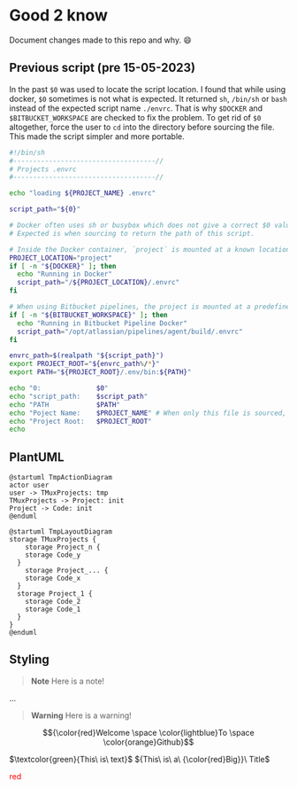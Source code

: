 # Good 2 know

Document changes made to this repo and why.
:smile:

## Previous script (pre 15-05-2023)

In the past `$0` was used to locate the script location.
I found that while using docker, `$0` sometimes is not what is expected.
It returned `sh`, `/bin/sh` or `bash` instead of the expected script name `./envrc`. That is why `$DOCKER` and `$BITBUCKET_WORKSPACE` are checked to fix the problem.
To get rid of `$0` altogether, force the user to `cd` into the directory before sourcing the file. This made the script simpler and more portable.

```bash
#!/bin/sh
#------------------------------------//
# Projects .envrc
#------------------------------------//

echo "loading ${PROJECT_NAME} .envrc"

script_path="${0}"

# Docker often uses sh or busybox which does not give a correct $0 value.
# Expected is when sourcing to return the path of this script.

# Inside the Docker container, `project` is mounted at a known location using Docker volumes.
PROJECT_LOCATION="project"
if [ -n "${DOCKER}" ]; then
  echo "Running in Docker"
  script_path="/${PROJECT_LOCATION}/.envrc"
fi

# When using Bitbucket pipelines, the project is mounted at a predefined location
if [ -n "${BITBUCKET_WORKSPACE}" ]; then
  echo "Running in Bitbucket Pipeline Docker"
  script_path="/opt/atlassian/pipelines/agent/build/.envrc"
fi

envrc_path=$(realpath "${script_path}")
export PROJECT_ROOT="${envrc_path%/*}"
export PATH="${PROJECT_ROOT}/.env/bin:${PATH}"

echo "0:              $0"
echo "script_path:    $script_path"
echo "PATH            $PATH"
echo "Poject Name:    $PROJECT_NAME" # When only this file is sourced, `PROJECT_NAME` is not set.
echo "Project Root:   $PROJECT_ROOT"
echo
```

## PlantUML

```plantuml
@startuml TmpActionDiagram
actor user
user -> TMuxProjects: tmp
TMuxProjects -> Project: init
Project -> Code: init
@enduml
```

```plantuml
@startuml TmpLayoutDiagram
storage TMuxProjects {
    storage Project_n {
    storage Code_y
  }
    storage Project_... {
    storage Code_x
  }
  storage Project_1 {
    storage Code_2
    storage Code_1
  }
}
@enduml
```

## Styling

> __Note__
> Here is a note!

...

> __Warning__
> Here is a warning!

$${\color{red}Welcome \space \color{lightblue}To \space \color{orange}Github}$$

$\textcolor{green}{This\ is\ text}$
${This\ is\ a\ {\color{red}Big}}\ Title$




<red>red</red>

<style>
red { color: red }
yellow { color: yellow }
</style>